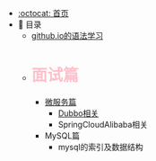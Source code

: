 - [:octocat: 首页](/README)
- :memo:  目录
   - [github.io的语法学习](/md/面试八股文笔记/github.io的语法学习.md)
   * # <span style="color:pink;">面试篇</span> 
     - [微服务篇](/md/idea-plugin/2021-08-27-技术调研IDEA插件怎么开发.md)
       - [Dubbo相关](/md/idea-plugin/2021-08-27-技术调研IDEA插件怎么开发.md)
       - SpringCloudAlibaba相关  
     - MySQL篇
       - mysql的索引及数据结构   
     

